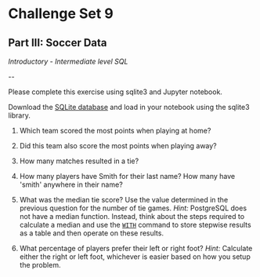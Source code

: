 # Challenge Set 9
## Part III: Soccer Data

*Introductory - Intermediate level SQL*

--

Please complete this exercise using sqlite3 and Jupyter notebook.

Download the [SQLite database](https://www.kaggle.com/hugomathien/soccer/downloads/soccer.zip) and load in your notebook using the sqlite3 library. 

1. Which team scored the most points when playing at home?  

2. Did this team also score the most points when playing away?  

3. How many matches resulted in a tie?  

4. How many players have Smith for their last name? How many have 'smith' anywhere in their name?

5. What was the median tie score? Use the value determined in the previous question for the number of tie games. *Hint:* PostgreSQL does not have a median function. Instead, think about the steps required to calculate a median and use the [`WITH`](https://www.postgresql.org/docs/8.4/static/queries-with.html) command to store stepwise results as a table and then operate on these results. 

6. What percentage of players prefer their left or right foot? *Hint:* Calculate either the right or left foot, whichever is easier based on how you setup the problem.
